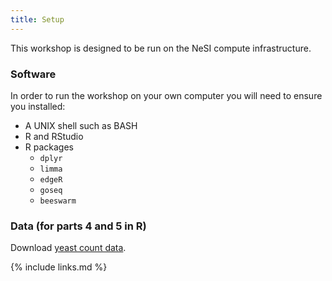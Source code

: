```yaml
---
title: Setup
---
```


This workshop is designed to be run on the NeSI compute infrastructure.

### Software

In order to run the workshop on your own computer you will need to ensure you installed:

- A UNIX shell such as BASH
- R and RStudio
- R packages
  - `dplyr`
  - `limma`
  - `edgeR`
  - `goseq`
  - `beeswarm`

### Data (for parts 4 and 5 in R)

Download [yeast count data](https://raw.githubusercontent.com/murraycadzow/2021-obss-day5/gh-pages/data/yeast_counts_all_chr.txt).

{% include links.md %}
